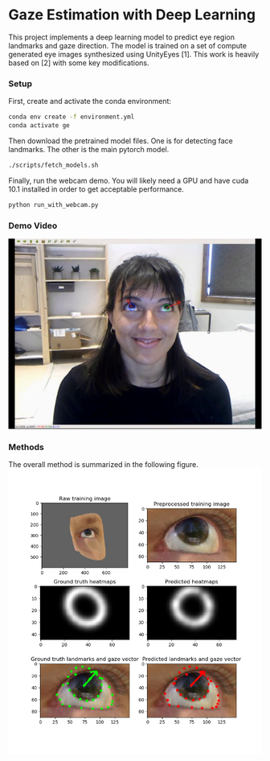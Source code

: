 # Gaze Estimation with Deep Learning

This project implements a deep learning model to predict eye region landmarks and gaze direction.
The model is trained on a set of compute generated eye images synthesized using UnityEyes [1]. This work is heavily based on [2] with
some key modifications. 

### Setup

First, create and activate the conda environment:
```bash
conda env create -f environment.yml
conda activate ge
```

Then download the pretrained model files. One is for detecting face landmarks. The other is the main pytorch model.

```bash
./scripts/fetch_models.sh
```

Finally, run the webcam demo. You will likely need a GPU and have cuda 10.1 installed in order to get acceptable performance. 

```bash
python run_with_webcam.py
```


### Demo Video

[![Watch the video](static/ge_screenshot.png)](https://drive.google.com/open?id=1I0RLnd8QnFNU65Ov29B-tx_lc0GedSSB)

### Methods

The overall method is summarized in the following figure.
![alt text](static/fig1.png "Logo Title Text 1")

